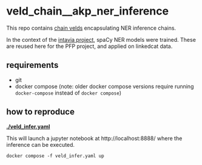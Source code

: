 # veld_chain__akp_ner_inference

This repo contains [chain velds](https://zenodo.org/records/13322913) encapsulating NER inference
chains.

In the context of the [intavia project](https://intavia.eu/), spaCy NER models were trained. These are reused here for the
PFP project, and applied on linkedcat data.

## requirements

- git
- docker compose (note: older docker compose versions require running `docker-compose` instead of 
  `docker compose`)

## how to reproduce

**[./veld_infer.yaml](./veld_infer.yaml)** 

This will launch a jupyter notebook at http://localhost:8888/ where the inference can be executed.

```
docker compose -f veld_infer.yaml up
```

